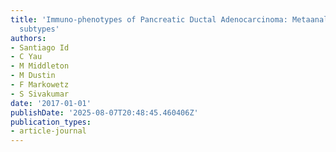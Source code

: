 ```yaml
---
title: 'Immuno-phenotypes of Pancreatic Ductal Adenocarcinoma: Metaanalysis of transcriptional
  subtypes'
authors:
- Santiago Id
- C Yau
- M Middleton
- M Dustin
- F Markowetz
- S Sivakumar
date: '2017-01-01'
publishDate: '2025-08-07T20:48:45.460406Z'
publication_types:
- article-journal
---
```

